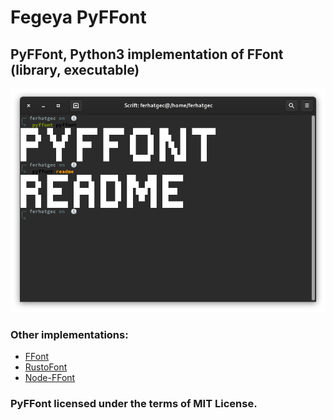 # Fegeya PyFFont
## PyFFont, Python3 implementation of FFont (library, executable)

![PyFFont, README sst!](resources/window.png)


### Other implementations:
  * [FFont](https://github.com/ferhatgec/ffont)
  * [RustoFont](https://github.com/ferhatgec/rustofont)
  * [Node-FFont](https://github.com/ofsahof/node-ffont)

### PyFFont licensed under the terms of MIT License.
